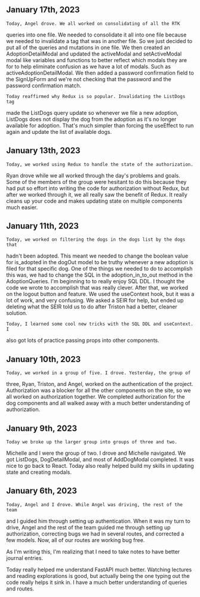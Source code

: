 ## January 17th, 2023
    Today, Angel drove. We all worked on consolidating of all the RTK
queries into one file. We needed to consolidate it all into one file because
we needed to invalidate a tag that was in another file. So we just decided
to put all of the queries and mutations in one file. We then created an
AdoptionDetailModal and updated the activeModal and setActiveModal modal
like variables and functions to better reflect which modals they are for to
help eliminate confusion as we have a lot of modals. Such as
activeAdoptionDetailModal. We then added a password confirmation field to
the SignUpForm and we're not checking that the password and the password
confirmation match.

    Today reaffirmed why Redux is so popular. Invalidating the ListDogs tag
made the ListDogs query update so whenever we file a new adoption, ListDogs
does not display the dog from the adoption as it's no longer available for
adoption. That's much simpler than forcing the useEffect to run again and
update the list of available dogs.


## January 13th, 2023
    Today, we worked using Redux to handle the state of the authorization.
Ryan drove while we all worked through the day's problems and goals. Some of
the members of the group were hesitant to do this because they had put so
effort into writing the code for authorization without Redux, but after we
worked through it, we all really saw the benefit of Redux. It really cleans
up your code and makes updating state on multiple components much easier.


## January 11th, 2023
    Today, we worked on filtering the dogs in the dogs list by the dogs that
hadn't been adopted. This meant we needed to change the boolean value for
is_adopted in the dogOut model to be truthy whenever a new adoption is filed
for that specific dog. One of the things we needed to do to accomplish this
was, we had to change the SQL in the adoption_in_to_out method in the
AdoptionQueries. I'm beginning to to really enjoy SQL DDL. I thought the
code we wrote to accomplish that was really clever. After that, we worked on
the logout button and feature. We used the useContext hook, but it was a lot
of work, and very confusing. We asked a SEIR for help, but ended up deleting
what the SEIR told us to do after Triston had a better, cleaner solution.

    Today, I learned some cool new tricks with the SQL DDL and useContext. I
also got lots of practice passing props into other components.


## January 10th, 2023
    Today, we worked in a group of five. I drove. Yesterday, the group of
three, Ryan, Triston, and Angel, worked on the authentication of the
project. Authorization was a blocker for all the other components on the
site, so we all worked on authorization together. We completed authorization
for the dog components and all walked away with a much better understanding of
authorization.


## January 9th, 2023
    Today we broke up the larger group into groups of three and two.
Michelle and I were the group of two. I drove and Michelle navigated. We
got ListDogs, DogDetailModal, and most of AddDogModal completed. It was
nice to go back to React. Today also really helped build my skills in
updating state and creating modals.


## January 6th, 2023

    Today, Angel and I drove. While Angel was driving, the rest of the team
and I guided him through setting up authentication. When it was my turn to
drive, Angel and the rest of the team guided me through setting up authorization,
correcting bugs we had in several routes, and corrected a few models. Now,
all of our routes are working bug free.

As I'm writing this, I'm realizing that I need to take notes to have better
journal entries.

Today really helped me understand FastAPI much better. Watching lectures and
reading explorations is good, but actually being the one typing out the code
really helps it sink in. I have a much better understanding of queries and
routes.